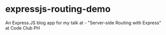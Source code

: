 # expressjs-routing-demo
An Express.JS  blog app for my talk at - "Server-side Routing with Express" at Code Club PH
